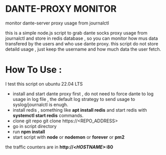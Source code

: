 
# DANTE-PROXY MONITOR
monitor dante-server proxy usage from journalctl

this is a simple node.js script to grab dante socks proxy usage from journalctl and store in redis database , so you can monitor how mus data transfered by the users and who use dante proxy.
this script do not store detaild usage , just keep the username and how much data the user fetch.

# How To Use : 
I test this script on ubuntu 22.04 LTS
 - install and start dante proxy first , do not need to force dante to log usage in log file , the default log strategy to send usage to syslog/journalctl is enugh.
 - install redis , something like **apt install redis**  and start redis with **systemctl start redis** commands.
 - clone git repo git clone https://<REPO_ADDRESS>
 - go in script directory 
 - run **npm install**
 - start script with **node** or **nodemon** or **forever** or **pm2** 

the traffic counters are in **http://<_HOSTNAME_>:80**
